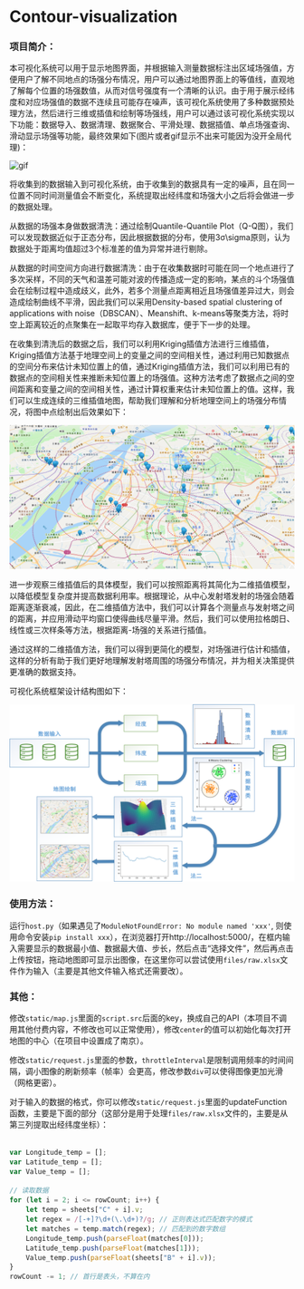 # Contour-visualization

### 项目简介：

本可视化系统可以用于显示地图界面，并根据输入测量数据标注出区域场强值，方便用户了解不同地点的场强分布情况，用户可以通过地图界面上的等值线，直观地了解每个位置的场强数值，从而对信号强度有一个清晰的认识。由于用于展示经纬度和对应场强值的数据不连续且可能存在噪声，该可视化系统使用了多种数据预处理方法，然后进行三维或插值和绘制等场强线，用户可以通过该可视化系统实现以下功能：数据导入、数据清理、数据聚合、平滑处理、数据插值、单点场强查询、滑动显示场强等功能，最终效果如下(图片或者gif显示不出来可能因为没开全局代理)：

![gif](img/视频1.gif)

将收集到的数据输入到可视化系统，由于收集到的数据具有一定的噪声，且在同一位置不同时间测量值会不断变化，系统提取出经纬度和场强大小之后将会做进一步的数据处理。

从数据的场强本身做数据清洗：通过绘制Quantile-Quantile Plot（Q-Q图），我们可以发现数据近似于正态分布，因此根据数据的分布，使用3σ\sigma原则，认为数据处于距离均值超过3个标准差的值为异常并进行剔除。

从数据的时间空间方向进行数据清洗：由于在收集数据时可能在同一个地点进行了多次采样，不同的天气和温差可能对波的传播造成一定的影响，某点的斗个场强值会在绘制过程中造成歧义，此外，若多个测量点距离相近且场强值差异过大，则会造成绘制曲线不平滑，因此我们可以采用Density-based spatial clustering of applications with noise（DBSCAN）、Meanshift、k-means等聚类方法，将时空上距离较近的点聚集在一起取平均存入数据库，便于下一步的处理。

在收集到清洗后的数据之后，我们可以利用Kriging插值方法进行三维插值，Kriging插值方法基于地理空间上的变量之间的空间相关性，通过利用已知数据点的空间分布来估计未知位置上的值，通过Kriging插值方法，我们可以利用已有的数据点的空间相关性来推断未知位置上的场强值。这种方法考虑了数据点之间的空间距离和变量之间的空间相关性，通过计算权重来估计未知位置上的值。这样，我们可以生成连续的三维插值地图，帮助我们理解和分析地理空间上的场强分布情况，将图中点绘制出后效果如下：

![图片1](img/图片2.png)

进一步观察三维插值后的具体模型，我们可以按照距离将其简化为二维插值模型，以降低模型复杂度并提高数据利用率。根据理论，从中心发射塔发射的场强会随着距离逐渐衰减，因此，在二维插值方法中，我们可以计算各个测量点与发射塔之间的距离，并应用滑动平均窗口使得曲线尽量平滑。然后，我们可以使用拉格朗日、线性或三次样条等方法，根据距离-场强的关系进行插值。

通过这样的二维插值方法，我们可以得到更简化的模型，对场强进行估计和插值，这样的分析有助于我们更好地理解发射塔周围的场强分布情况，并为相关决策提供更准确的数据支持。

可视化系统框架设计结构图如下：

![图片2](img/流程图.png)

### 使用方法：

运行`host.py`（如果遇见了`ModuleNotFoundError: No module named 'xxx'`, 则使用命令安装`pip install xxx`），在浏览器打开http://localhost:5000/，在框内输入需要显示的数据最小值、数据最大值、步长，然后点击“选择文件”，然后再点击上传按钮，拖动地图即可显示出图像，在这里你可以尝试使用`files/raw.xlsx`文件作为输入（主要是其他文件输入格式还需要改）。

### 其他：

修改`static/map.js`里面的`script.src`后面的key，换成自己的API（本项目不调用其他付费内容，不修改也可以正常使用），修改`center`的值可以初始化每次打开地图的中心（在项目中设置成了南京）。

修改`static/request.js`里面的参数，`throttleInterval`是限制调用频率的时间间隔，调小图像的刷新频率（帧率）会更高，修改参数`div`可以使得图像更加光滑（网格更密）。

对于输入的数据的格式，你可以修改`static/request.js`里面的updateFunction函数，主要是下面的部分（这部分是用于处理`files/raw.xlsx`文件的，主要是从第三列提取出经纬度坐标）：

```javascript

var Longitude_temp = [];
var Latitude_temp = [];
var Value_temp = [];

// 读取数据
for (let i = 2; i <= rowCount; i++) {
    let temp = sheets["C" + i].v;
    let regex = /[-+]?\d+(\.\d+)?/g; // 正则表达式匹配数字的模式
    let matches = temp.match(regex); // 匹配到的数字数组
    Longitude_temp.push(parseFloat(matches[0]));
    Latitude_temp.push(parseFloat(matches[1]));
    Value_temp.push(parseFloat(sheets["B" + i].v));
}
rowCount -= 1; // 首行是表头，不算在内

```
